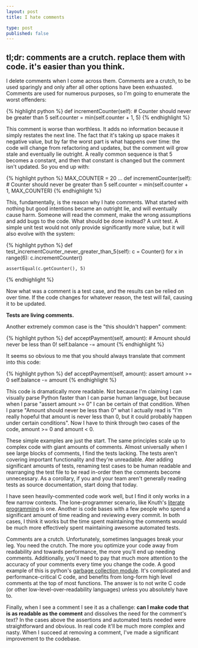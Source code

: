 ```yaml
--- 
layout: post
title: I hate comments

type: post
published: false
---
```


## tl;dr: comments are a crutch. replace them with code. it's easier than you think.

I delete comments when I come across them. Comments are a crutch, to be used sparingly and only after all other options have been exhuasted. Comments are used for numerous purposes, so I'm going to enumerate the worst offenders:

{% highlight python %}
def incrementCounter(self):
    # Counter should never be greater than 5
    self.counter = min(self.counter + 1, 5)
{% endhighlight %}

This comment is worse than worthless. It adds no information because it simply restates the next line. The fact that it's taking up space makes it negative value, but by far the worst part is what happens over time: the code will change from refactoring and updates, but the comment will grow stale and eventually lie outright. A really common sequence is that 5 becomes a constant, and then that constant is changed but the comment isn't updated. So you end up with:

{% highlight python %}
MAX_COUNTER = 20
...
def incrementCounter(self):
    # Counter should never be greater than 5
    self.counter = min(self.counter + 1, MAX_COUNTER)
{% endhighlight %}

This, fundamentally, is the reason why I hate comments. What started with nothing but good intentions became an outright lie, and will eventually cause harm. Someone will read the comment, make the wrong assumptions and add bugs to the code. What should be done instead? A unit test. A simple unit test would not only provide significantly more value, but it will also evolve with the system:

{% highlight python %}
def test_incrementCounter_never_greater_than_5(self):
    c = Counter()
    for x in range(6):
        c.incrementCounter()

    assertEqual(c.getCounter(), 5)
{% endhighlight %}

Now what was a comment is a test case, and the results can be relied on over time. If the code changes for whatever reason, the test will fail, causing it to be updated.

**Tests are living comments.**

Another extremely common case is the "this shouldn't happen" comment:

{% highlight python %}
def acceptPayment(self, amount):
    # Amount should never be less than 0!
    self.balance -= amount
{% endhighlight %}

It seems so obvious to me that you should always translate that comment into this code:

{% highlight python %}
def acceptPayment(self, amount):
    assert amount >= 0
    self.balance -= amount
{% endhighlight %}

This code is dramatically more readable. Not because I'm claiming I can visually parse Python faster than I can parse human language, but because when I parse "assert amount >= 0" I can be certain of that condition. When I parse "Amount should never be less than 0" what I actually read is "I'm really hopeful that amount is never less than 0, but it could probably happen under certain conditions". Now I have to think through two cases of the code, amount >= 0 and amount < 0.

These simple examples are just the start. The same principles scale up to complex code with giant amounts of comments. Almost universally when I see large blocks of comments, I find the tests lacking. The tests aren't covering important functionality and they're unreadable. Ater adding significant amounts of tests, renaming test cases to be human readable and rearranging the test file to be read in-order then the comments become unnecessary. As a corollary, if you and your team aren't generally reading tests as source documentation, start doing that today.

I have seen heavily-commented code work well, but I find it only works in a few narrow contexts. The lone-programmer scenario, like Knuth's [literate programming](http://en.wikipedia.org/wiki/Literate_programming) is one. Another is code bases with a few people who spend a significant amount of time reading and reviewing every commit. In both cases, I think it works but the time spent maintaining the comments would be much more effectively spent maintaining awesome automated tests.

Comments are a crutch. Unfortunately, sometimes languages break your leg. You need the crutch. The more you optimize your code away from readability and towards performance, the more you'll end up needing comments. Additionally, you'll need to pay that much more attention to the accuracy of your comments every time you change the code. A good example of this is python's [garbage collection module](http://hg.python.org/cpython/file/fd57dbfa5765/Modules/gcmodule.c). It's complicated and performance-critical C code, and benefits from long-form high level comments at the top of most functions. The answer is to not write C code (or other low-level-over-readability languages) unless you absolutely have to.

Finally, when I see a comment I see it as a challenge: **can I make code that is as readable as the comment** and dissolves the need for the comment's text? In the cases above the assertions and automated tests needed were straightforward and obvious. In real code it'll be much more complex and nasty. When I succeed at removing a comment, I've made a significant improvement to the codebase.

